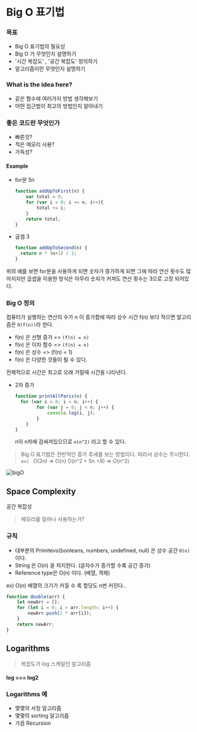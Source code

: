 # Big O 표기법

### 목표

* Big O 표기법의 필요성
* Big O 가 무엇인지 설명하기
* '시간 복잡도' , '공간 복잡도' 정의하기
* 알고리즘이란 무엇인지 설명하기

### What is the idea here?

* 같은 함수에 여러가지 방법 생각해보기
* 어떤 접근법이 최고의 방법인지 알아내기 

### 좋은 코드란 무엇인가

* 빠른것?
* 적은 메모리 사용?
* 가독성?

#### Example

* for문 5n

  ```javascript
  function addUpToFirst(n) {
      var total = 0;
      for (var i = 0; i <= n; i++){
          total += i;
      }
      return total;
  }
  ```

* 곱셈 3

  ```javascript
  function addUpToSecond(n) {
  	return n * (n+1) / 2;
  }
  ```

위의 예를 보면 for문을 사용하게 되면 숫자가 증가하게 되면 그에 따라 연산 횟수도 많아지지만 곱셉을 이용한 방식은 아무리 숫자가 커져도 연산 횟수는 3으로 고정 되어있다.



### Big O 정의

컴퓨터가 실행하는 연산의 수가 n 이 증가함에 따라 상수 시간 f(n) 보다 적으면 알고리즘은 `O(f(n))`라 한다.

* f(n) 은 선형 증가 => `(f(n) = n)`
* f(n) 은 이차 함수 => `(f(n) = n)`
* f(n) 은 상수         => (f(n) = 1)
* f(n) 은 다양한 것들이 될 수 있다.

전체적으로 시간은 최고로 오래 거릴때 시간을 나타낸다.

* 2차 증가

  ```javascript
  function printAllParis(n) {
  	for (var i = 0; i < n; i++) {
          for (var j = 0; j < n; j++) {
              console.log(i, j);
          }
      }
  }
  ```

  n이 n차에 감싸져있으므로 `o(n^2)` 라고 할 수 있다.

> Big O 표기법은 전반적인 증가 추세를 보는 방법이다. 따라서 상수는 무시한다.
> `ex) ` O(2n) => O(n)
> 		O(n^2 + 5n +8) => O(n^2)

![bigO](C:\Users\kooks\Desktop\bigO.png)

## Space Complexity

공간 복잡성

> 메모리를 얼마나 사용하는가?

### 규칙

* 대부분의 Primitevs(booleans, numbers, undefined, null) 은 상수 공간 `O(n)` 이다.
* String 은 O(n) 을 차지한다. (글자수가 증가할 수록 공간 증가)
* Reference type은 O(n) 이다. (배열, 객체)

ex)  O(n) 배열의 크기가 커질 수 록 할당도 n번 커진다..

```javascript
function double(arr) {
	let newArr = [];
    for (let i = 0; i > arr.length; i++) {
        newArr.push(2 * arr[i]);
    }
    return newArr;
}
```

## Logarithms

> 복잡도가 log 스케일인 알고리즘

#### log === log2

### Logarithms 예

* 몇몇의 서칭 알고리즘
* 몇몇의 sorting 알고리즘
* 가끔 Recursion